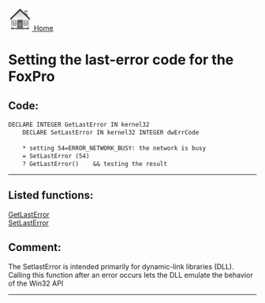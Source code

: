 [<img src="../images/home.png"> Home ](https://github.com/VFPX/Win32API)  

# Setting the last-error code for the FoxPro

## Code:
```foxpro  
DECLARE INTEGER GetLastError IN kernel32
	DECLARE SetLastError IN kernel32 INTEGER dwErrCode

	* setting 54=ERROR_NETWORK_BUSY: the network is busy
	= SetLastError (54)
	? GetLastError()	&& testing the result  
```  
***  


## Listed functions:
[GetLastError](../libraries/kernel32/GetLastError.md)  
[SetLastError](../libraries/kernel32/SetLastError.md)  

## Comment:
The SetlastError is intended primarily for dynamic-link libraries (DLL). Calling this function after an error occurs lets the DLL emulate the behavior of the Win32 API  
  
***  

